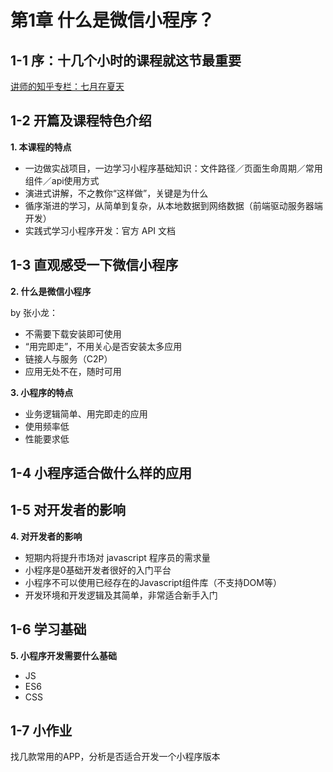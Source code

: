 # 第1章 什么是微信小程序？

## 1-1 序：十几个小时的课程就这节最重要

[讲师的知乎专栏：七月在夏天](https://zhuanlan.zhihu.com/oldtimes)

## 1-2 开篇及课程特色介绍

**1. 本课程的特点**

- 一边做实战项目，一边学习小程序基础知识：文件路径／页面生命周期／常用组件／api使用方式
- 演进式讲解，不之教你“这样做”，关键是为什么
- 循序渐进的学习，从简单到复杂，从本地数据到网络数据（前端驱动服务器端开发）
- 实践式学习小程序开发：官方 API 文档

## 1-3 直观感受一下微信小程序

**2. 什么是微信小程序**

by 张小龙：

- 不需要下载安装即可使用
- “用完即走”，不用关心是否安装太多应用
- 链接人与服务（C2P）
- 应用无处不在，随时可用

**3. 小程序的特点**

- 业务逻辑简单、用完即走的应用
- 使用频率低
- 性能要求低

## 1-4 小程序适合做什么样的应用

## 1-5 对开发者的影响

**4. 对开发者的影响**

- 短期内将提升市场对 javascript 程序员的需求量
- 小程序是0基础开发者很好的入门平台
- 小程序不可以使用已经存在的Javascript组件库（不支持DOM等）
- 开发环境和开发逻辑及其简单，非常适合新手入门

## 1-6 学习基础

**5. 小程序开发需要什么基础**

- JS
- ES6
- CSS

## 1-7 小作业

找几款常用的APP，分析是否适合开发一个小程序版本
